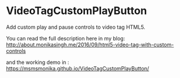 # VideoTagCustomPlayButton
Add custom play and pause controls to video tag HTML5.

You can read the full description here in my blog:
http://about.monikasingh.me/2016/09/html5-video-tag-with-custom-controls

and the working demo in :
https://msmsmonika.github.io/VideoTagCustomPlayButton/
